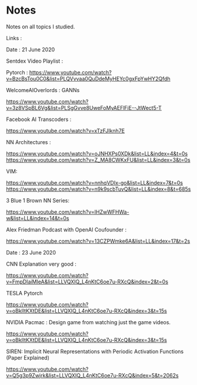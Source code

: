 # Notes
Notes on all topics I studied.

Links :

Date : 21 June 2020

Sentdex Video Playlist :

Pytorch : 
https://www.youtube.com/watch?v=BzcBsTou0C0&list=PLQVvvaa0QuDdeMyHEYc0gxFpYwHY2Qfdh


WelcomeAIOverlords : GANNs

https://www.youtube.com/watch?v=3z8VSpBL6Vg&list=PLSgGvve8UweFoMyAEFlFiE--JtWect5-T


Facebook AI Transcoders :

https://www.youtube.com/watch?v=xTzFJIknh7E


NN Architectures :

https://www.youtube.com/watch?v=oJNHXPs0XDk&list=LL&index=4&t=0s
https://www.youtube.com/watch?v=Z_MA8CWKxFU&list=LL&index=3&t=0s



VIM:

https://www.youtube.com/watch?v=nnhqVDIx-go&list=LL&index=7&t=0s
https://www.youtube.com/watch?v=n9k9scbTuvQ&list=LL&index=8&t=685s


3 Blue 1 Brown NN Series:

https://www.youtube.com/watch?v=IHZwWFHWa-w&list=LL&index=14&t=0s


Alex Friedman Podcast with OpenAI Coufounder :

https://www.youtube.com/watch?v=13CZPWmke6A&list=LL&index=17&t=2s


Date : 23 June 2020

CNN Explanation very good :

https://www.youtube.com/watch?v=FmpDIaiMIeA&list=LLVQXIQ_L4nKtC6oe7u-RXcQ&index=2&t=0s

TESLA Pytorch 

https://www.youtube.com/watch?v=oBklltKXtDE&list=LLVQXIQ_L4nKtC6oe7u-RXcQ&index=3&t=15s


NVIDIA Pacmac : Design game from watching just the game videos.

https://www.youtube.com/watch?v=oBklltKXtDE&list=LLVQXIQ_L4nKtC6oe7u-RXcQ&index=3&t=15s


SIREN: Implicit Neural Representations with Periodic Activation Functions (Paper Explained)

https://www.youtube.com/watch?v=Q5g3p9Zwjrk&list=LLVQXIQ_L4nKtC6oe7u-RXcQ&index=5&t=2062s

